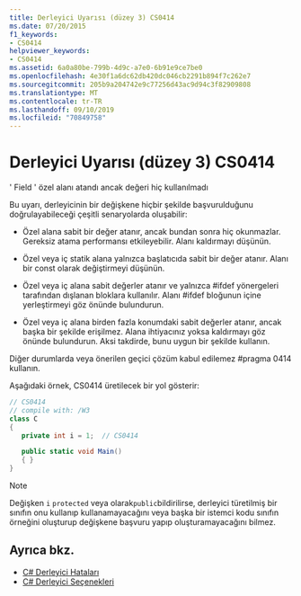 ```yaml
---
title: Derleyici Uyarısı (düzey 3) CS0414
ms.date: 07/20/2015
f1_keywords:
- CS0414
helpviewer_keywords:
- CS0414
ms.assetid: 6a0a80be-799b-4d9c-a7e0-6b91e9ce7be0
ms.openlocfilehash: 4e30f1a6dc62db420dc046cb2291b894f7c262e7
ms.sourcegitcommit: 205b9a204742e9c77256d43ac9d94c3f82909808
ms.translationtype: MT
ms.contentlocale: tr-TR
ms.lasthandoff: 09/10/2019
ms.locfileid: "70849758"
---
```

# <a name="compiler-warning-level-3-cs0414"></a>Derleyici Uyarısı (düzey 3) CS0414

' Field ' özel alanı atandı ancak değeri hiç kullanılmadı

Bu uyarı, derleyicinin bir değişkene hiçbir şekilde başvurulduğunu doğrulayabileceği çeşitli senaryolarda oluşabilir:

- Özel alana sabit bir değer atanır, ancak bundan sonra hiç okunmazlar. Gereksiz atama performansı etkileyebilir. Alanı kaldırmayı düşünün.

- Özel veya iç statik alana yalnızca başlatıcıda sabit bir değer atanır. Alanı bir const olarak değiştirmeyi düşünün.

- Özel veya iç alana sabit değerler atanır ve yalnızca #ifdef yönergeleri tarafından dışlanan bloklara kullanılır. Alanı #ifdef bloğunun içine yerleştirmeyi göz önünde bulundurun.

- Özel veya iç alana birden fazla konumdaki sabit değerler atanır, ancak başka bir şekilde erişilmez. Alana ihtiyacınız yoksa kaldırmayı göz önünde bulundurun. Aksi takdirde, bunu uygun bir şekilde kullanın.

Diğer durumlarda veya önerilen geçici çözüm kabul edilemez #pragma 0414 kullanın.

Aşağıdaki örnek, CS0414 üretilecek bir yol gösterir:

```csharp
// CS0414
// compile with: /W3
class C
{
   private int i = 1;  // CS0414

   public static void Main()
   { }
}
```

> [!NOTE]
> Değişken `i` `protected` veya olarak`public`bildirilirse, derleyici türetilmiş bir sınıfın onu kullanıp kullanamayacağını veya başka bir istemci kodu sınıfın örneğini oluşturup değişkene başvuru yapıp oluşturamayacağını bilmez.

## <a name="see-also"></a>Ayrıca bkz.

- [C# Derleyici Hataları](../language-reference/compiler-messages/index.md)
- [C# Derleyici Seçenekleri](../language-reference/compiler-options/index.md)
